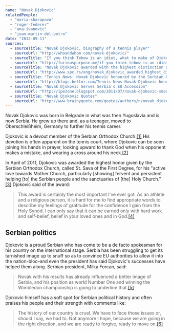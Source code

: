 ```yaml
---
name: "Novak Djokovic"
relatedPeople:
  - "maria-sharapova"
  - "roger-federer"
  - "ana-ivanovic"
  - "juan-martin-del-potro"
date: "2012-09-11"
sources:
  - sourceTitle: "Novak Djokovic, biography of a tennis player"
    sourceUrl: "http://whoandwhom.com/novak-djokovic/"
  - sourceTitle: "If you think Tebow is an idiot, what to make of Djokovic?"
    sourceUrl: "http://furiouspurpose.me/if-you-think-tebow-is-an-idiot-what-to-make-of-djokovic/"
  - sourceTitle: "Novak Djokovic awarded with the highest distinction of the Serbian Church"
    sourceUrl: "http://www.spc.rs/eng/novak_djokovic_awarded_highest_distinction_serbian_church"
  - sourceTitle: "Tennis News: Novak Djokovic honoured by the Serbian Orthodox Church"
    sourceUrl: "http://blogs.bettor.com/Tennis-News-Novak-Djokovic-honoured-by-the-Serbian-Orthodox-Church-a65483"
  - sourceTitle: "Novak Djokovic Serves Serbia's EU Accession"
    sourceUrl: "http://ipezone.blogspot.com/2011/07/novak-djokovic-smoothes-serbias-eu.html"
  - sourceTitle: "Novak Djokovic Quotes"
    sourceUrl: "http://www.brainyquote.com/quotes/authors/n/novak_djokovic.html"
---
```


Novak Djokovic was born in Belgrade in what was then Yugoslavia and is now Serbia. He grew up there and, as a teenager, moved to Oberschleißheim, Germany to further his tennis career.

Djokovic is a devout member of the Serbian Orthodox Church.<a class="source-citation" href="http://whoandwhom.com/novak-djokovic/" title="Novak Djokovic, biography of a tennis player">[1]</a> His devotion is often apparent on the tennis court, where Djokovic can be seen joining his hands in prayer, looking upward to thank God when his opponent makes a mistake, and wearing a cross around his neck.<a class="source-citation" href="http://furiouspurpose.me/if-you-think-tebow-is-an-idiot-what-to-make-of-djokovic/" title="If you think Tebow is an idiot, what to make of Djokovic?">[2]</a>

In April of 2011, Djokovic was awarded the highest honor given by the Serbian Orthodox Church, called St. Sava of the First Degree, for his "active love towards Mother Church, particularly [showing] fervent and persistent helping [to] the Serbian people and the sanctuaries of [the] Holy Church."<a class="source-citation" href="http://www.spc.rs/eng/novak_djokovic_awarded_highest_distinction_serbian_church" title="Novak Djokovic awarded with the highest distinction of the Serbian Church">[3]</a> Djokovic said of the award:

>This award is certainly the most important I've ever got. As an athlete and a religious person, it is hard for me to find appropriate words to describe my feelings of gratitude for the confidence I gain from the Holy Synod. I can only say that it can be earned only with hard work and self-belief, belief in your loved ones and in God.<a class="source-citation" href="http://blogs.bettor.com/Tennis-News-Novak-Djokovic-honoured-by-the-Serbian-Orthodox-Church-a65483" title="Tennis News: Novak Djokovic honoured by the Serbian Orthodox Church">[4]</a>

## 

## Serbian politics

Djokovic is a proud Serbian who has come to be a de facto spokesman for his country on the international stage. Serbia has been struggling to get its tarnished image up to snuff so as to convince EU authorities to allow it into the nation-bloc–and even the president has said Djokovic's successes have helped them along. Serbian president, Milka Forcan, said:

>Novak with his results has already influenced a better image of Serbia, and his position as world Number One and winning the Wimbledon championship is going to underline that.<a class="source-citation" href="http://ipezone.blogspot.com/2011/07/novak-djokovic-smoothes-serbias-eu.html" title="Novak Djokovic Serves Serbia&apos;s EU Accession">[5]</a>

Djokovic himself has a soft spot for Serbian political history and often praises his people and their strength with comments like:

>The history of our country is cruel. We have to face those issues or, should I say, we had to. Not anymore I hope, because we are going in the right direction, and we are ready to forgive, ready to move on.<a class="source-citation" href="http://www.brainyquote.com/quotes/authors/n/novak_djokovic.html" title="Novak Djokovic Quotes">[6]</a>
